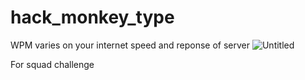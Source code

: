 # hack_monkey_type
WPM varies on your internet speed and reponse of server
![Untitled](https://github.com/yadavsk098/hack_monkey_type/assets/121011155/b9c88359-4636-4522-95bf-39d587f5a5aa)

For squad challenge

